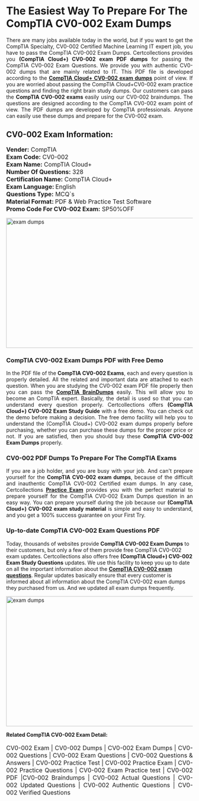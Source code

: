 <h1>The Easiest Way To Prepare For The CompTIA CV0-002 Exam Dumps</h1> <p style="text-align:justify">There are many jobs available today in the world, but if you want to get the CompTIA Specialty, CV0-002 Certified Machine Learning IT expert job, you have to pass the CompTIA CV0-002 Exam Dumps. Certcollections provides you <strong>(CompTIA Cloud+) CV0-002 exam PDF dumps</strong> for passing the CompTIA CV0-002 Exam Questions. We provide you with authentic CV0-002 dumps that are mainly related to IT. This PDF file is developed according to the <a href="https://www.certsofficial.com/comptia/cv0-002-questions"><strong>CompTIA Cloud+ CV0-002 exam dumps</strong></a> point of view. If you are worried about passing the CompTIA Cloud+CV0-002 exam practice questions and finding the right brain study dumps. Our customers can pass the <strong>CompTIA CV0-002 exams </strong>easily using our CV0-002 braindumps. The questions are designed according to the CompTIA CV0-002 exam point of view. The PDF dumps are developed by CompTIA professionals. Anyone can easily use these dumps and prepare for the CV0-002 exam.</p> <h2><strong>CV0-002 Exam Information:</strong></h2> <p><span style="font-size:16px"><strong>Vender:</strong> CompTIA<br /> <strong>Exam Code:</strong> CV0-002<br /> <strong>Exam Name:</strong> CompTIA Cloud+<br /> <strong>Number Of Questions:</strong> 328<br /> <strong>Certification Name:</strong> CompTIA Cloud+<br /> <strong>Exam Language: </strong>English<br /> <strong>Questions Type:</strong> MCQ`s<br /> <strong>Material Format: </strong>PDF & Web Practice Test Software<br /> <strong>Promo Code For CV0-002 Exam:</strong> SP50%OFF</span></p> <p><a href="https://www.certsofficial.com/comptia/cv0-002-questions" rel="no-follow"><img alt="exam dumps" src="https://www.certcollections.com/uploads/content/certsofficial.jpg" style="height:350px; width:750px" /></a></p> <h3><strong>CompTIA CV0-002 Exam Dumps PDF with Free Demo</strong></h3> <p style="text-align:justify">In the PDF file of the <strong>CompTIA CV0-002 Exams</strong>, each and every question is properly detailed. All the related and important data are attached to each question. When you are studying the CV0-002 exam PDF file properly then you can pass the <a href="https://www.certsofficial.com/comptia-dumps"><strong>CompTIA BrainDumps</strong></a> easily. This will allow you to become an CompTIA expert. Basically, the detail is used so that you can understand every question properly. Certcollections offers <strong>(CompTIA Cloud+) CV0-002 Exam Study Guide</strong> with a free demo. You can check out the demo before making a decision. The free demo facility will help you to understand the (CompTIA Cloud+) CV0-002 exam dumps properly before purchasing, whether you can purchase these dumps for the proper price or not. If you are satisfied, then you should buy these <strong>CompTIA CV0-002 Exam Dumps</strong> properly.</p> <h3><strong>CV0-002 PDF Dumps To Prepare For The CompTIA Exams</strong></h3> <p style="text-align:justify">If you are a job holder, and you are busy with your job. And can't prepare yourself for the <strong>CompTIA CV0-002 exam dumps</strong>, because of the difficult and inauthentic CompTIA CV0-002 Certified exam dumps. In any case, Certcollections <strong><a href="https://www.certsofficial.com/">Practice Exam</a></strong> provides you with the perfect material to prepare yourself for the CompTIA CV0-002 Exam Dumps question in an easy way. You can prepare yourself during the job because our <strong>(CompTIA Cloud+) CV0-002 exam study material</strong> is simple and easy to understand, and you get a 100% success guarantee on your First Try.</p> <h3><strong>Up-to-date CompTIA CV0-002 Exam Questions PDF</strong></h3> <p>Today, thousands of websites provide <strong>CompTIA CV0-002 Exam Dumps</strong> to their customers, but only a few of them provide free CompTIA CV0-002 exam updates. Certcollections also offers free <strong>(CompTIA Cloud+) CV0-002 Exam Study Questions</strong> updates. We use this facility to keep you up to date on all the important information about the <a href="https://www.certsofficial.com/comptia/cv0-002-questions"><strong>CompTIA CV0-002 exam questions</strong></a>. Regular updates basically ensure that every customer is informed about all information about the CompTIA CV0-002 exam dumps they purchased from us. And we updated all exam dumps frequently.</p> <p><a href="https://www.certsofficial.com/comptia/cv0-002-questions"><img alt="exam dumps " src="https://www.certcollections.com/uploads/content/certsofficial2.jpg" style="height:350px; width:750px" /></a></p> <p style="text-align:justify"><span style="font-size:14px"><strong>Related CompTIA CV0-002 Exam Detail:</strong></span><br /> <br /> <span style="font-size:16px">CV0-002 Exam | CV0-002 Dumps | CV0-002 Exam Dumps | CV0-002 Questions | CV0-002 Exam Questions | CV0-002 Questions & Answers | CV0-002 Practice Test | CV0-002 Practice Exam | CV0-002 Practice Questions | CV0-002 Exam Practice test | CV0-002 PDF |CV0-002 Braindumps | CV0-002 Actual Questions | CV0-002 Updated Questions | CV0-002 Authentic Questions | CV0-002 Verified Questions</span></p>
